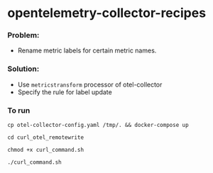 # opentelemetry-collector-recipes

### Problem:
- Rename metric labels for certain metric names.

### Solution:
- Use `metricstransform` processor of otel-collector
- Specify the rule for label update

### To run

```
cp otel-collector-config.yaml /tmp/. && docker-compose up
```

```
cd curl_otel_remotewrite
```

```
chmod +x curl_command.sh
```

```
./curl_command.sh
